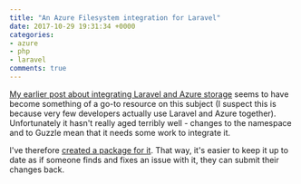 ```yaml
---
title: "An Azure Filesystem integration for Laravel"
date: 2017-10-29 19:31:34 +0000
categories:
- azure
- php
- laravel
comments: true
---
```


[My earlier post about integrating Laravel and Azure storage](/blog/2016/10/24/creating-an-azure-storage-adapter-for-laravel/) seems to have become something of a go-to resource on this subject (I suspect this is because very few developers actually use Laravel and Azure together). Unfortunately it hasn't really aged terribly well - changes to the namespace and to Guzzle mean that it needs some work to integrate it.

I've therefore [created a package for it](https://github.com/matthewbdaly/laravel-azure-storage). That way, it's easier to keep it up to date as if someone finds and fixes an issue with it, they can submit their changes back.
